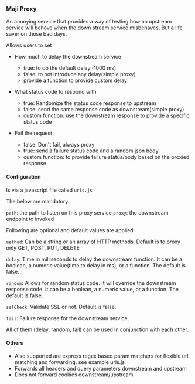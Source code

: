### Maji Proxy

An annoying service that provides a way of testing how an upstream service will behave when the down stream service misbehaves, But a life saver on those bad days.


Allows users to set

* How much to delay the downstream service
  * true: to do the default delay (1000 ms)
  * false: to not introduce any delay(simple proxy)
  * provide a function to provide custom delay


* What status code to respond with
  * true: Randomize the status code response to upstream
  * false: send the same response code as downstream(simple proxy)
  * custom function: use the downstream response to provide a specific status code

* Fail the request
  * false: Don't fail, always proxy
  * true: send a failure status code and a random json body
  * custom function: to provide failure status/body based on the proxied response

#### Configuration

Is via a javascript file called `urls.js`

The below are mandatory.

`path`: the path to listen on this proxy service
`proxy`: the downstream endpoint to invoked


Following are optional and default values are applied

`method`: Can be a string or an array of HTTP methods. Default is to proxy only GET, POST, PUT, DELETE

`delay`: Time in milliseconds to delay the downstream function. It can be a boolean, a numeric value(time to delay in ms), or a function. The default is false.

`random`: Allows for random status code. It will override the downstream response code. It can be a boolean, a numeric value, or a function. The default is false.

`sslCheck`: Validate SSL or not. Default is false.

`fail`: Failure response for the downstream service.



All of them (delay, random, fail) can be used in conjunction with each other.



#### Others
* Also supported are express regex based param matchers for flexible url matching and forwarding. see example urls.js
* Forwards all headers and query parameters downstream and upstream
* Does not forward cookies downstream/upstream
